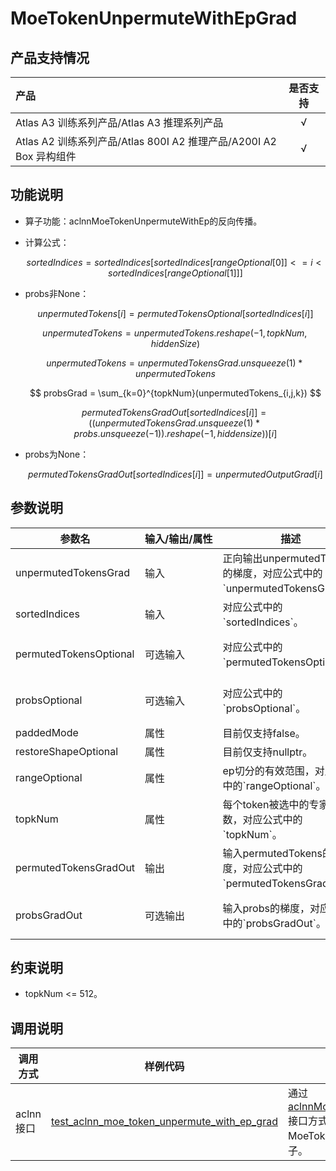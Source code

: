 # MoeTokenUnpermuteWithEpGrad

## 产品支持情况

|产品             |  是否支持  |
|:-------------------------|:----------:|
|  <term>Atlas A3 训练系列产品/Atlas A3 推理系列产品</term>   |     √    |
|  <term>Atlas A2 训练系列产品/Atlas 800I A2 推理产品/A200I A2 Box 异构组件</term>     |     √    |

## 功能说明

- 算子功能：aclnnMoeTokenUnpermuteWithEp的反向传播。
- 计算公式：

  $$
  sortedIndices= sortedIndices[sortedIndices[rangeOptional[0]]<=i<sortedIndices[rangeOptional[1]]]
  $$

- probs非None：
  
  $$
  unpermutedTokens[i] = permutedTokensOptional[sortedIndices[i]]
  $$
  
  $$
  unpermutedTokens = unpermutedTokens.reshape(-1, topkNum, hiddenSize)
  $$
  
  $$
  unpermutedTokens = unpermutedTokensGrad.unsqueeze(1) * unpermutedTokens
  $$
  
  $$
  probsGrad = \sum_{k=0}^{topkNum}(unpermutedTokens_{i,j,k})
  $$
  
  $$
  permutedTokensGradOut[sortedIndices[i]] = ((unpermutedTokensGrad.unsqueeze(1) * probs.unsqueeze(-1)).reshape(-1, hiddensize))[i]
  $$
- probs为None：
  
  $$
  permutedTokensGradOut[sortedIndices[i]] = unpermutedOutputGrad[i]
  $$

## 参数说明

<table style="table-layout: auto; width: 100%">
  <thead>
    <tr>
      <th style="white-space: nowrap">参数名</th>
      <th style="white-space: nowrap">输入/输出/属性</th>
      <th style="white-space: nowrap">描述</th>
      <th style="white-space: nowrap">数据类型</th>
      <th style="white-space: nowrap">数据格式</th>
    </tr>
  </thead>
  <tbody>
    <tr>
      <td>unpermutedTokensGrad</td>
      <td>输入</td>
      <td>正向输出unpermutedTokens的梯度，对应公式中的`unpermutedTokensGrad`。</td>
      <td>FLOAT16、BFLOAT16、FLOAT32</td>
      <td>ND</td>
    </tr>
    <tr>
      <td>sortedIndices</td>
      <td>输入</td>
      <td>对应公式中的`sortedIndices`。</td>
      <td>INT32</td>
      <td>ND</td>
    </tr>
    <tr>
      <td>permutedTokensOptional</td>
      <td>可选输入</td>
      <td>对应公式中的`permutedTokensOptional`。</td>
      <td>FLOAT16、BFLOAT16、FLOAT32</td>
      <td>ND</td>
    </tr>
    <tr>
      <td>probsOptional</td>
      <td>可选输入</td>
      <td>对应公式中的`probsOptional`。</td>
      <td>FLOAT16、BFLOAT16、FLOAT32</td>
      <td>ND</td>
    </tr>
    <tr>
      <td>paddedMode</td>
      <td>属性</td>
      <td>目前仅支持false。</td>
      <td>BOOL</td>
      <td>-</td>
    </tr>
    <tr>
      <td>restoreShapeOptional</td>
      <td>属性</td>
      <td>目前仅支持nullptr。</td>
      <td>aclIntArray*</td>
      <td>-</td>
    </tr>
    <tr>
      <td>rangeOptional</td>
      <td>属性</td>
      <td>ep切分的有效范围，对应公式中的`rangeOptional`。</td>
      <td>aclIntArray*</td>
      <td>-</td>
    </tr>
    <tr>
      <td>topkNum</td>
      <td>属性</td>
      <td>每个token被选中的专家个数，对应公式中的`topkNum`。</td>
      <td>INT64</td>
      <td>-</td>
    </tr>
    <tr>
      <td>permutedTokensGradOut</td>
      <td>输出</td>
      <td>输入permutedTokens的梯度，对应公式中的`permutedTokensGradOut`。</td>
      <td>FLOAT16、BFLOAT16、FLOAT32</td>
      <td>ND</td>
    </tr>
    <tr>
      <td>probsGradOut</td>
      <td>可选输出</td>
      <td>输入probs的梯度，对应公式中的`probsGradOut`。</td>
      <td>FLOAT16、BFLOAT16、FLOAT32</td>
      <td>ND</td>
    </tr>
  </tbody></table>

## 约束说明

-   topkNum <= 512。

## 调用说明

| 调用方式   | 样例代码           | 说明                                         |
| ---------------- | --------------------------- | --------------------------------------------------- |
| aclnn接口  | [test_aclnn_moe_token_unpermute_with_ep_grad](examples/test_aclnn_moe_token_unpermute_with_ep_grad.cpp) | 通过[aclnnMoeTokenUnpermuteWithEpGrad](docs/aclnnMoeTokenUnpermuteWithEpGrad.md)接口方式调用MoeTokenUnpermuteWithEpGrad算子。 |